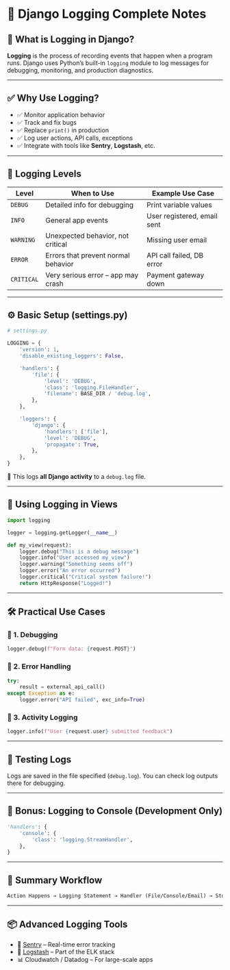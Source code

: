 # 📝 Django Logging Complete Notes
## 📘 What is Logging in Django?

**Logging** is the process of recording events that happen when a program runs. Django uses Python’s built-in `logging` module to log messages for debugging, monitoring, and production diagnostics.

---

## ✅ Why Use Logging?

- ✅ Monitor application behavior
- ✅ Track and fix bugs
- ✅ Replace `print()` in production
- ✅ Log user actions, API calls, exceptions
- ✅ Integrate with tools like **Sentry**, **Logstash**, etc.

---

## 🚦 Logging Levels

| Level      | When to Use                         | Example Use Case            |
| ---------- | ----------------------------------- | --------------------------- |
| `DEBUG`    | Detailed info for debugging         | Print variable values       |
| `INFO`     | General app events                  | User registered, email sent |
| `WARNING`  | Unexpected behavior, not critical   | Missing user email          |
| `ERROR`    | Errors that prevent normal behavior | API call failed, DB error   |
| `CRITICAL` | Very serious error – app may crash  | Payment gateway down        |

---

## ⚙️ Basic Setup (settings.py)

```python
# settings.py

LOGGING = {
    'version': 1,
    'disable_existing_loggers': False,

    'handlers': {
        'file': {
            'level': 'DEBUG',
            'class': 'logging.FileHandler',
            'filename': BASE_DIR / 'debug.log',
        },
    },

    'loggers': {
        'django': {
            'handlers': ['file'],
            'level': 'DEBUG',
            'propagate': True,
        },
    },
}
```

📝 This logs **all Django activity** to a `debug.log` file.

---

## 🧱 Using Logging in Views

```python
import logging

logger = logging.getLogger(__name__)

def my_view(request):
    logger.debug("This is a debug message")
    logger.info("User accessed my_view")
    logger.warning("Something seems off")
    logger.error("An error occurred")
    logger.critical("Critical system failure!")
    return HttpResponse("Logged!")
```

---

## 🛠️ Practical Use Cases

### 🐛 1. Debugging

```python
logger.debug(f"Form data: {request.POST}")
```

### 🚨 2. Error Handling

```python
try:
    result = external_api_call()
except Exception as e:
    logger.error("API failed", exc_info=True)
```

### 📩 3. Activity Logging

```python
logger.info(f"User {request.user} submitted feedback")
```

---

## 🧪 Testing Logs

Logs are saved in the file specified (`debug.log`). You can check log outputs there for debugging.

---

## 🧰 Bonus: Logging to Console (Development Only)

```python
'handlers': {
    'console': {
        'class': 'logging.StreamHandler',
    },
}
```

---

## 🔁 Summary Workflow

```txt
Action Happens → Logging Statement → Handler (File/Console/Email) → Stored Log
```

---

## 📦 Advanced Logging Tools

- 🔧 [Sentry](https://sentry.io/) – Real-time error tracking
- 📄 [Logstash](https://www.elastic.co/logstash/) – Part of the ELK stack
- 📊 Cloudwatch / Datadog – For large-scale apps

